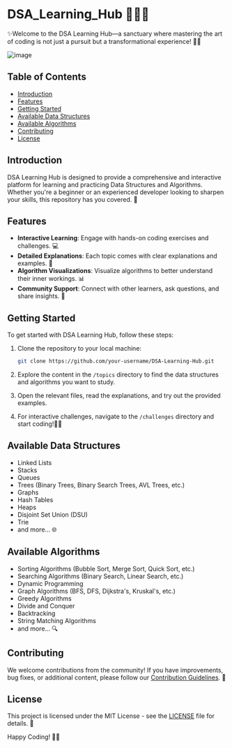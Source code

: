 # **DSA_Learning_Hub** 👩🏻‍💻

✨Welcome to the DSA Learning Hub—a sanctuary where mastering the art of coding is not just a pursuit but a transformational experience! 🚀✨


![image](https://github.com/VinitaSonwane/LearnDSAHub/assets/121440798/1b711e6b-954b-45d5-8eeb-9721c8c32016)


## Table of Contents
- [Introduction](#introduction)
- [Features](#features)
- [Getting Started](#getting-started)
- [Available Data Structures](#available-data-structures)
- [Available Algorithms](#available-algorithms)
- [Contributing](#contributing)
- [License](#license)

## Introduction

DSA Learning Hub is designed to provide a comprehensive and interactive platform for learning and practicing Data Structures and Algorithms. Whether you're a beginner or an experienced developer looking to sharpen your skills, this repository has you covered. 📘

## Features

- **Interactive Learning**: Engage with hands-on coding exercises and challenges. 💻
- **Detailed Explanations**: Each topic comes with clear explanations and examples. 📝
- **Algorithm Visualizations**: Visualize algorithms to better understand their inner workings. 📊
- **Community Support**: Connect with other learners, ask questions, and share insights. 🤝

## Getting Started

To get started with DSA Learning Hub, follow these steps:

1. Clone the repository to your local machine:
    ```bash
    git clone https://github.com/your-username/DSA-Learning-Hub.git
    ```

2. Explore the content in the `/topics` directory to find the data structures and algorithms you want to study.

3. Open the relevant files, read the explanations, and try out the provided examples.

4. For interactive challenges, navigate to the `/challenges` directory and start coding!💪🏻

## Available Data Structures 

- Linked Lists
- Stacks
- Queues
- Trees (Binary Trees, Binary Search Trees, AVL Trees, etc.)
- Graphs
- Hash Tables
- Heaps
- Disjoint Set Union (DSU)
- Trie
- and more... 🌐

## Available Algorithms

- Sorting Algorithms (Bubble Sort, Merge Sort, Quick Sort, etc.)
- Searching Algorithms (Binary Search, Linear Search, etc.)
- Dynamic Programming
- Graph Algorithms (BFS, DFS, Dijkstra's, Kruskal's, etc.)
- Greedy Algorithms
- Divide and Conquer
- Backtracking
- String Matching Algorithms
- and more... 🔍

## Contributing

We welcome contributions from the community! If you have improvements, bug fixes, or additional content, please follow our [Contribution Guidelines](CONTRIBUTING.md). 🤗

## License

This project is licensed under the MIT License - see the [LICENSE](LICENSE) file for details. 📄

Happy Coding! 🚀✨
